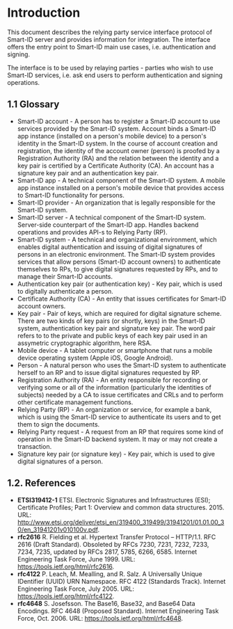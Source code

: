 # Introduction

This document describes the relying party service interface protocol of Smart-ID server and
provides information for integration. The interface offers the entry point to Smart-ID main use
cases, i.e. authentication and signing.

The interface is to be used by relaying parties - parties who wish to use Smart-ID services,
i.e. ask end users to perform authentication and signing operations.

## 1.1 Glossary

* Smart-ID account - A person has to register a Smart-ID account to use services provided by the Smart-ID
  system. Account binds a Smart-ID app instance (installed on a person's mobile device)
  to a person's identity in the Smart-ID system. In the course of account creation and
  registration, the identity of the account owner (person) is proofed by a Registration
  Authority (RA) and the relation between the identity and a key pair is certified by a
  Certificate Authority (CA). An account has a signature key pair and an authentication
  key pair.
* Smart-ID app - A technical component of the Smart-ID system. A mobile app instance installed on a
  person's mobile device that provides access to Smart-ID functionality for persons.
* Smart-ID provider - An organization that is legally responsible for the Smart-ID system.
* Smart-ID server - A technical component of the Smart-ID system. Server-side counterpart of the Smart-ID
  app. Handles backend operations and provides API-s to Relying Party (RP).
* Smart-ID system - A technical and organizational environment, which enables digital authentication and
  issuing of digital signatures of persons in an electronic environment. The Smart-ID
  system provides services that allow persons (Smart-ID account owners) to authenticate
  themselves to RPs, to give digital signatures requested by RPs, and to manage their
  Smart-ID accounts.
* Authentication key pair (or authentication key) - Key pair, which is used to digitally authenticate a person.
* Certificate Authority (CA) - An entity that issues certificates for Smart-ID account owners.
* Key pair - Pair of keys, which are required for digital signature scheme. There are two kinds of key
  pairs (or shortly, keys) in the Smart-ID system, authentication key pair and signature key
  pair. The word pair refers to to the private and public keys of each key pair used in an
  assymetric cryptographic algorithm, here RSA.
* Mobile device - A tablet computer or smartphone that runs a mobile device operating system (Apple iOS,
  Google Android).
* Person - A natural person who uses the Smart-ID system to authenticate herself to an RP and to
  issue digital signatures requested by RP.
* Registration Authority (RA) - An entity responsible for recording or verifying some or all of the information (particularly
  the identities of subjects) needed by a CA to issue certificates and CRLs and to perform
  other certificate management functions.
* Relying Party (RP) - An organization or service, for example a bank, which is using the Smart-ID service to
  authenticate its users and to get them to sign the documents.
* Relying Party request - A request from an RP that requires some kind of operation in the Smart-ID backend
  system. It may or may not create a transaction.
* Signature key pair (or signature key) - Key pair, which is used to give digital signatures of a person.


## 1.2. References

* **ETSI319412-1** ETSI. Electronic Signatures and Infrastructures (ESI); Certificate Profiles;
  Part 1: Overview and common data structures. 2015. URL: <http://www.etsi.org/deliver/etsi_en/319400_319499/31941201/01.01.00_30/en_31941201v010100v.pdf>.
* **rfc2616** R. Fielding et al. Hypertext Transfer Protocol – HTTP/1.1. RFC 2616 (Draft Standard).
  Obsoleted by RFCs 7230, 7231, 7232, 7233, 7234, 7235, updated by RFCs 2817, 5785,
  6266, 6585. Internet Engineering Task Force, June 1999. URL: <https://tools.ietf.org/html/rfc2616>.
* **rfc4122** P. Leach, M. Mealling, and R. Salz. A Universally Unique IDentifier (UUID) URN
  Namespace. RFC 4122 (Standards Track). Internet Engineering Task Force, July 2005.
  URL: <https://tools.ietf.org/html/rfc4122>.
* **rfc4648** S. Josefsson. The Base16, Base32, and Base64 Data Encodings. RFC 4648
  (Proposed Standard). Internet Engineering Task Force, Oct. 2006. URL: <https://tools.ietf.org/html/rfc4648>.